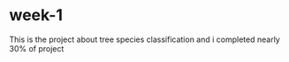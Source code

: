 # week-1
This is the project about tree species classification and i completed nearly 30% of project
